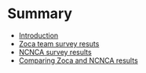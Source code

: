 # Summary

* [Introduction](README.md)
* [Zoca team survey resuts](zoca-team-survey-results.md)
* [NCNCA survey results](ncnca-survey-results.md)
* [Comparing Zoca and NCNCA results](comparing-zoca-and-ncnca-results.md)

